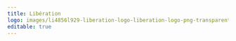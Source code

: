 ```yaml
---
title: Libération
logo: images/li4856l929-liberation-logo-liberation-logo-png-transparent-amp-svg-vector-freebie-supply.png
editable: true
---
```

